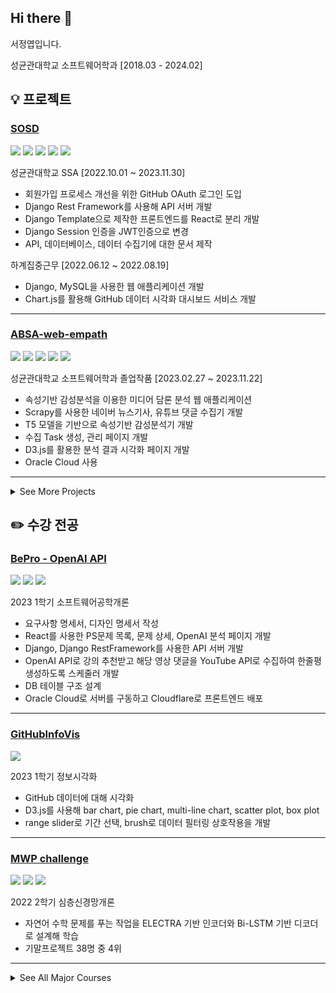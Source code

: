 ## Hi there 👋

서정엽입니다.

성균관대학교 소프트웨어학과 [2018.03 - 2024.02]

## 💡 프로젝트

### [SOSD](https://github.com/SKKU-OSP/SKKU-OSP)

<img src="https://img.shields.io/badge/-Django-%23092E20?logo=Django&logoColor=white"/> <img src="https://img.shields.io/badge/-React-%230074A6?logo=react&logoColor=white"/> <img src="https://img.shields.io/badge/-MySQL-%234479A1?logo=Mysql&logoColor=white"/> <img src="https://img.shields.io/badge/-Chart.js-%23FF6384?logo=chart.js&logoColor=white"/> <img src="https://img.shields.io/badge/-Scrapy-%2360A839?logo=scrapy&logoColor=white"/> 

성균관대학교 SSA [2022.10.01 ~ 2023.11.30]

- 회원가입 프로세스 개선을 위한 GitHub OAuth 로그인 도입
- Django Rest Framework를 사용해 API 서버 개발
- Django Template으로 제작한 프론트엔드를 React로 분리 개발
- Django Session 인증을 JWT인증으로 변경
- API, 데이터베이스, 데이터 수집기에 대한 문서 제작

하계집중근무 [2022.06.12 ~ 2022.08.19]

- Django, MySQL을 사용한 웹 애플리케이션 개발
- Chart.js를 활용해 GitHub 데이터 시각화 대시보드 서비스 개발

------------

### [ABSA-web-empath](https://github.com/SeoJeongYeop/ABSA-web-empath)

<img src="https://img.shields.io/badge/-Django-%23092E20?logo=Django&logoColor=white"/> <img src="https://img.shields.io/badge/-Scrapy-%2360A839?logo=scrapy&logoColor=white"/> <img src="https://img.shields.io/badge/-D3.js-%23F9A03C?logo=d3dotjs&logoColor=white"/> <img src="https://img.shields.io/badge/-pytorch-%23EE4C2C?logo=pytorch&logoColor=white"/> <img src="https://img.shields.io/badge/-Oracle Cloud-%23F80000?logo=oracle&logoColor=white"/>

성균관대학교 소프트웨어학과 졸업작품 [2023.02.27 ~ 2023.11.22]

- 속성기반 감성분석을 이용한 미디어 담론 분석 웹 애플리케이션
- Scrapy를 사용한 네이버 뉴스기사, 유튜브 댓글 수집기 개발
- T5 모델을 기반으로 속성기반 감성분석기 개발
- 수집 Task 생성, 관리 페이지 개발
- D3.js를 활용한 분석 결과 시각화 페이지 개발
- Oracle Cloud 사용

------------

<details>
<summary>See More Projects</summary>
<div markdown="1">

### [teamBuildingBoard](https://github.com/SeoJeongYeop/teamBuildingBoard)

<img src="https://img.shields.io/badge/-Spring%20Boot-%236DB33F?logo=Spring%20Boot&logoColor=white"/>
 
SKKU SW Coach 2022 Winter 스프링부트 [2022.12.20 ~ 2023.02.15]

- SpringBoot를 사용해 팀 빌딩 게시판 개발

### 오피니언 마이닝 기술 개발

<img src="https://img.shields.io/badge/-Python-%233776AB?logo=Python&logoColor=white"/> <img src="https://img.shields.io/badge/-Jupyter-%23F37626?logo=Jupyter&logoColor=white"/>

동계현장실습 - YG엔터테인먼트 [2021.12.13 ~ 2022.02.11]

- 개체명인식기, 속성기반 감성분석

------------

### [OSSCA](https://github.com/SeoJeongYeop/OSSCA)

<img src="https://img.shields.io/badge/-Python-%233776AB?logo=Python&logoColor=white"/> <img src="https://img.shields.io/badge/-Node.js-%23339933?logo=Node.js&logoColor=white"/> <img src="https://img.shields.io/badge/-Pug-%23A86454?logo=Pug&logoColor=white"/> <img src="https://img.shields.io/badge/-Chart.js-%23FF6384?logo=chart.js&logoColor=white"/> <img src="https://img.shields.io/badge/-MySQL-%234479A1?logo=Mysql&logoColor=white"/>

오픈소스 KPI 관리 프로젝트 [2021.10.07 ~ 2021.12.07]

- GitHub 크롤링 데이터 기반 데이터 시각화 개발

------------

### SNS 데이터 수집기

<img src="https://img.shields.io/badge/-Python-%233776AB?logo=Python&logoColor=white"/> <img src="https://img.shields.io/badge/-Scrapy-%2360A839?logo=scrapy&logoColor=white"/> <img src="https://img.shields.io/badge/-MySQL-%234479A1?logo=Mysql&logoColor=white"/>

산학협력프로젝트 - 아르스프락시아 [2021.06.07 ~ 2021.12.10]

- Scrapy 크롤러 개발 및 모니터링 시스템 개발

------------

</div>
</details>

## ✏️ 수강 전공

### [BePro - OpenAI API](https://github.com/skkuse/2023spring_41class_team10)

<img src="https://img.shields.io/badge/-Django-%23092E20?logo=Django&logoColor=white"/> <img src="https://img.shields.io/badge/-React-%230074A6?logo=react&logoColor=white"/> <img src="https://img.shields.io/badge/-Oracle Cloud-%23F80000?logo=oracle&logoColor=white"/>

2023 1학기 소프트웨어공학개론

- 요구사항 명세서, 디자인 명세서 작성
- React를 사용한 PS문제 목록, 문제 상세, OpenAI 분석 페이지 개발
- Django, Django RestFramework를 사용한 API 서버 개발
- OpenAI API로 강의 추천받고 해당 영상 댓글을 YouTube API로 수집하여 한줄평 생성하도록 스케줄러 개발
- DB 테이블 구조 설계
- Oracle Cloud로 서버를 구동하고 Cloudflare로 프론트엔드 배포

------------

### [GitHubInfoVis](https://github.com/SeoJeongYeop/GitHubInfoVis)

<img src="https://img.shields.io/badge/-D3.js-%23F9A03C?logo=d3dotjs&logoColor=white"/>

2023 1학기 정보시각화

- GitHub 데이터에 대해 시각화
- D3.js를 사용해 bar chart, pie chart, multi-line chart, scatter plot, box plot
- range slider로 기간 선택, brush로 데이터 필터링 상호작용을 개발

------------

### [MWP challenge](https://www.kaggle.com/competitions/skku-dnn-hw5/leaderboard)

<img src="https://img.shields.io/badge/-Python-%233776AB?logo=Python&logoColor=white"/> <img src="https://img.shields.io/badge/-pytorch-%23EE4C2C?logo=pytorch&logoColor=white"/> <img src="https://img.shields.io/badge/-Kaggle-%2320BEFF?logo=Kaggle&logoColor=white"/>

2022 2학기 심층신경망개론

- 자연어 수학 문제를 푸는 작업을 ELECTRA 기반 인코더와 Bi-LSTM 기반 디코더로 설계해 학습
- 기말프로젝트 38명 중 4위

------------

<details>
<summary>See All Major Courses</summary>
<div markdown="1">

|     학기      |  학수번호  |                  강좌              | 비고 |
|:------------:|:---------:|:----------------------------------:|:----:|
|  2018 1학기   |  SWE2020  |               컴퓨터개론               | |
|  2018 2학기   |  SWE2015  |              자료구조개론              | |
|  2021 1학기   |  ICE2001  |                논리회로                | C/L |
|  2021 1학기   |  SWE2001  |             시스템프로그램             | |
|  2021 1학기   |  SWE2021  |          오픈소스소프트웨어실습        | [SKKU Movie Selector](https://github.com/16OS-final-project/OSSP_final) |
|  2021 1학기   |  SWE2023  |            JAVA프로그래밍실습          | [FlappyBird](https://github.com/SeoJeongYeop/FlappyBird) |
|  2021 2학기   |  SWE2003  |                오토마타                | |
|  2021 2학기   |  SWE2016  |              알고리즘개론              | |
|  2021 2학기   |  SWE2024  |           시스템프로그래밍실습         | |
|  2021 2학기   |  SWE2025  |            산학협력프로젝트3           | 산학협력 - 아르스프락시아 |
|  2021 2학기   |  SWE3005  |              컴퓨터구조개론            | |
|  2021 2학기   |  SWE3037  |            소프트웨어현장실습1         | 하계집중근무 - 아르스프락시아, P/F |
|  2021 2학기   |  SWE3048  |             웹프로그래밍실습           | |
|  2021 겨울학기 | SWE3038   |           소프트웨어현장실습2         | 동계집중근무 - YG엔터테인먼트, P/F |
|  2022 1학기   |  SWE3003  |             데이터베이스개론           | |
|  2022 1학기   |  SWE3004  |                운영체제                | |
|  2022 1학기   |  SWE3006  |             프로그래밍언어             | |
|  2022 1학기   |  SWE3022  |             컴퓨터네트웍개론           | |
|  2022 1학기   |  SWE3047  |          모바일앱프로그래밍실습        | |
|  2022 도전학기 | CHS2003   | 빅데이터와인공지능을활용한시스템강건설계 | C/L |
|  2022 2학기   |  SWE3011  |              인공지능개론              | |
|  2022 2학기   |  SWE3018  |            소프트웨어세미나            | P/F |
|  2022 2학기   |  SWE3033  |          데이터베이스프로젝트          | |
|  2022 2학기   |  SWE3051  |             컴퓨터비전개론             | |
|  2022 2학기   |  SWE3052  |             심층신경망개론             | |
|  2022 2학기   |  SWE3053  |                HCI개론                 | |
|  2023 1학기   |  CSE3036  |            컴퓨터공학세미나            | C/L, P/F |
|  2023 1학기   |  SWE3002  |           소프트웨어공학개론           | [BePro - OpenAI API](https://github.com/skkuse/2023spring_41class_team10) |
|  2023 1학기   |  SWE3032  |            인공지능프로젝트            | [YouTube Views Prediction](https://github.com/chaejin98330/AIP2023Spring_Team6) |
|  2023 1학기   |  ESW4006  |               정보시각화               | [GitHubInfoVis](https://github.com/SeoJeongYeop/GitHubInfoVis) |
</div>
</details>

